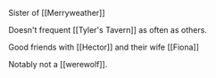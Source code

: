 Sister of [[Merryweather]] 

Doesn't frequent [[Tyler's Tavern]] as often as others.

Good friends with [[Hector]] and their wife [[Fiona]] 

Notably not a [[werewolf]].